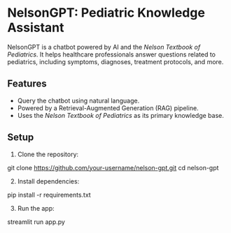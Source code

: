 # NelsonGPT: Pediatric Knowledge Assistant

NelsonGPT is a chatbot powered by AI and the *Nelson Textbook of Pediatrics*. It helps healthcare professionals answer questions related to pediatrics, including symptoms, diagnoses, treatment protocols, and more.

## Features
- Query the chatbot using natural language.
- Powered by a Retrieval-Augmented Generation (RAG) pipeline.
- Uses the *Nelson Textbook of Pediatrics* as its primary knowledge base.

## Setup

1. Clone the repository:

git clone https://github.com/your-username/nelson-gpt.git
cd nelson-gpt

2. Install dependencies:

pip install -r requirements.txt

3. Run the app:

streamlit run app.py
